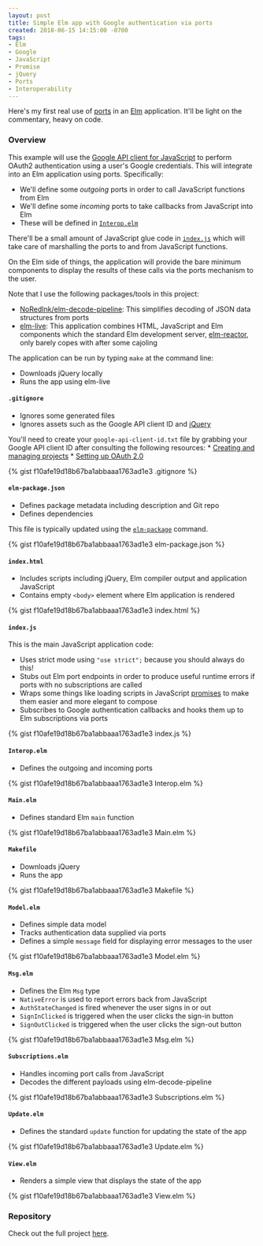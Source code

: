 ```yaml
---
layout: post
title: Simple Elm app with Google authentication via ports
created: 2018-06-15 14:15:00 -0700
tags:
- Elm
- Google
- JavaScript
- Promise
- jQuery
- Ports
- Interoperability
---
```

Here's my first real use of [ports][ports] in an [Elm][elm] application. It'll be light on the commentary, heavy on code.

### Overview

This example will use the [Google API client for JavaScript][google-api-javascript] to perform OAuth2 authentication using a user's Google credentials. This will integrate into an Elm application using ports. Specifically:

* We'll define some _outgoing_ ports in order to call JavaScript functions from Elm
* We'll define some _incoming_ ports to take callbacks from JavaScript into Elm
* These will be defined in [`Interop.elm`][interop-elm]

There'll be a small amount of JavaScript glue code in [`index.js`][index-js] which will take care of marshalling the ports to and from JavaScript functions.

On the Elm side of things, the application will provide the bare minimum components to display the results of these calls via the ports mechanism to the user.

Note that I use the following packages/tools in this project:

* [NoRedInk/elm-decode-pipeline][elm-decode-pipeline]: This simplifies decoding of JSON data structures from ports
* [elm-live][elm-live]: This application combines HTML, JavaScript and Elm components which the standard Elm development server, [elm-reactor][elm-reactor], only barely copes with after some cajoling

The application can be run by typing `make` at the command line:

* Downloads jQuery locally
* Runs the app using elm-live

#### `.gitignore`

* Ignores some generated files
* Ignores assets such as the Google API client ID and [jQuery][jquery]

You'll need to create your `google-api-client-id.txt` file by grabbing your Google API client ID after consulting the following resources:
    * [Creating and managing projects][create-google-api-project]
    * [Setting up OAuth 2.0][set-up-oauth2]

{% gist f10afe19d18b67ba1abbaaa1763ad1e3 .gitignore %}

#### `elm-package.json`

* Defines package metadata including description and Git repo
* Defines dependencies

This file is typically updated using the [`elm-package`][elm-package] command.

{% gist f10afe19d18b67ba1abbaaa1763ad1e3 elm-package.json %}

#### `index.html`

* Includes scripts including jQuery, Elm compiler output and application JavaScript
* Contains empty `<body>` element where Elm application is rendered

{% gist f10afe19d18b67ba1abbaaa1763ad1e3 index.html %}

#### `index.js`

This is the main JavaScript application code:

* Uses strict mode using `"use strict";` because you should always do this!
* Stubs out Elm port endpoints in order to produce useful runtime errors if ports with no subscriptions are called
* Wraps some things like loading scripts in JavaScript [promises][javascript-promise] to make them easier and more elegant to compose
* Subscribes to Google authentication callbacks and hooks them up to Elm subscriptions via ports

{% gist f10afe19d18b67ba1abbaaa1763ad1e3 index.js %}

#### `Interop.elm`

* Defines the outgoing and incoming ports

{% gist f10afe19d18b67ba1abbaaa1763ad1e3 Interop.elm %}

#### `Main.elm`

* Defines standard Elm `main` function

{% gist f10afe19d18b67ba1abbaaa1763ad1e3 Main.elm %}

#### `Makefile`

* Downloads jQuery
* Runs the app

{% gist f10afe19d18b67ba1abbaaa1763ad1e3 Makefile %}

#### `Model.elm`

* Defines simple data model
* Tracks authentication data supplied via ports
* Defines a simple `message` field for displaying error messages to the user

{% gist f10afe19d18b67ba1abbaaa1763ad1e3 Model.elm %}

#### `Msg.elm`

* Defines the Elm `Msg` type
* `NativeError` is used to report errors back from JavaScript
* `AuthStateChanged` is fired whenever the user signs in or out
* `SignInClicked` is triggered when the user clicks the sign-in button
* `SignOutClicked` is triggered when the user clicks the sign-out button

{% gist f10afe19d18b67ba1abbaaa1763ad1e3 Msg.elm %}

#### `Subscriptions.elm`

* Handles incoming port calls from JavaScript
* Decodes the different payloads using elm-decode-pipeline

{% gist f10afe19d18b67ba1abbaaa1763ad1e3 Subscriptions.elm %}

#### `Update.elm`

* Defines the standard `update` function for updating the state of the app

{% gist f10afe19d18b67ba1abbaaa1763ad1e3 Update.elm %}

#### `View.elm`

* Renders a simple view that displays the state of the app

{% gist f10afe19d18b67ba1abbaaa1763ad1e3 View.elm %}

### Repository

Check out the full project [here][repo].

[create-google-api-project]: https://cloud.google.com/resource-manager/docs/creating-managing-projects
[elm]: https://elm-lang.org/
[elm-decode-pipeline]: http://package.elm-lang.org/packages/NoRedInk/elm-decode-pipeline/3.0.0
[elm-live]: https://github.com/architectcodes/elm-live
[elm-package]: https://github.com/elm-lang/elm-package
[elm-reactor]: https://github.com/elm-lang/elm-reactor
[google-api-javascript]: https://developers.google.com/api-client-library/javascript/
[index-js]: https://gist.github.com/rcook/f10afe19d18b67ba1abbaaa1763ad1e3/#file-index-js
[interop-elm]: https://gist.github.com/rcook/f10afe19d18b67ba1abbaaa1763ad1e3/#file-interop-elm
[javascript-promise]: https://developer.mozilla.org/en-US/docs/Web/JavaScript/Reference/Global_Objects/Promise
[jquery]: https://jquery.com/
[ports]: https://guide.elm-lang.org/interop/javascript.html
[repo]: https://gist.github.com/rcook/f10afe19d18b67ba1abbaaa1763ad1e3/
[set-up-oauth2]: https://support.google.com/cloud/answer/6158849?hl=en
